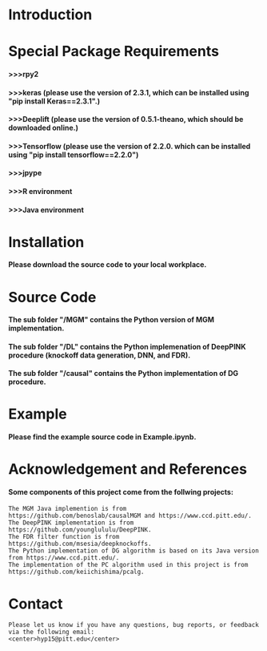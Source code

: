 
# Introduction

#### 

# Special Package Requirements

#### >>>rpy2
#### >>>keras (please use the version of 2.3.1, which can be installed using "pip install Keras==2.3.1".)
#### >>>Deeplift (please use the version of 0.5.1-theano, which should be downloaded online.)
#### >>>Tensorflow (please use the version of 2.2.0. which can be installed using "pip install tensorflow==2.2.0")
#### >>>jpype
#### >>>R environment
#### >>>Java environment

# Installation

#### Please download the source code to your local workplace.

# Source Code 

#### The sub folder "/MGM" contains the Python version of MGM implementation.
#### The sub folder "/DL" contains the Python implemenation of DeepPINK procedure (knockoff data generation, DNN, and FDR).
#### The sub folder "/causal" contains the Python implementation of DG procedure.

# Example

#### Please find the example source code in Example.ipynb.

# Acknowledgement and References

#### Some components of this project come from the follwing projects:
    The MGM Java implemention is from https://github.com/benoslab/causalMGM and https://www.ccd.pitt.edu/.
    The DeepPINK implementation is from https://github.com/younglululu/DeepPINK.
    The FDR filter function is from https://github.com/msesia/deepknockoffs.
    The Python implementation of DG algorithm is based on its Java version from https://www.ccd.pitt.edu/.
    The implementation of the PC algorithm used in this project is from https://github.com/keiichishima/pcalg.

# Contact

    Please let us know if you have any questions, bug reports, or feedback via the following email:
    <center>hyp15@pitt.edu</center>
    

